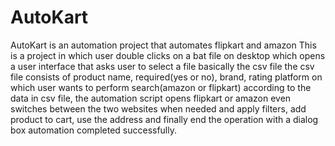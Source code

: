 # AutoKart
AutoKart is an automation project that automates flipkart and amazon
This is a project in which user double clicks on a bat file on desktop which opens a user interface that asks user to select a file basically the csv file the csv file consists of product name, required(yes or no), brand, rating platform on which user wants to perform search(amazon or flipkart) according to the data in csv file, the automation script opens flipkart or amazon even switches between the two websites when needed and apply filters, add product to cart, use the address and finally end the operation with a dialog box automation completed successfully.
